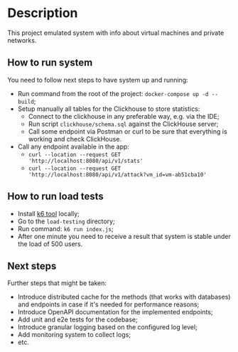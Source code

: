 # Description

This project emulated system with info about virtual machines and private networks.

## How to run system

You need to follow next steps to have system up and running:

- Run command from the root of the project: `docker-compose up -d --build`;
- Setup manually all tables for the Clickhouse to store statistics:
  - Connect to the clickhouse in any preferable way, e.g. via the IDE;
  - Run script `clickhouse/schema.sql` against the ClickHouse server;
  - Call some endpoint via Postman or curl to be sure that everything is working and check ClickHouse.
- Call any endpoint available in the app:
  - `curl --location --request GET 'http://localhost:8080/api/v1/stats'`
  - `curl --location --request GET 'http://localhost:8080/api/v1/attack?vm_id=vm-ab51cba10'`

## How to run load tests

- Install [k6 tool](https://k6.io/docs/getting-started/installation/) locally;
- Go to the `load-testing` directory;
- Run command: `k6 run index.js`;
- After one minute you need to receive a result that system is stable under the load of 500 users.

## Next steps

Further steps that might be taken:
- Introduce distributed cache for the methods (that works with databases) and endpoints in case if it's needed for performance reasons;
- Introduce OpenAPI documentation for the implemented endpoints;
- Add unit and e2e tests for the codebase;
- Introduce granular logging based on the configured log level;
- Add monitoring system to collect logs;
- etc.